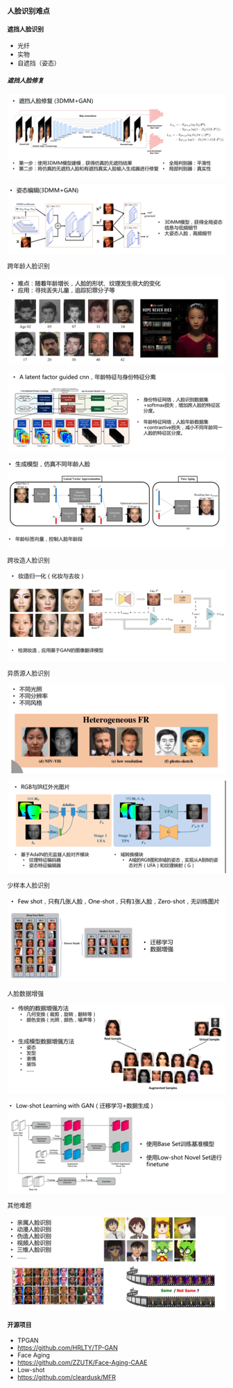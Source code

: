 ### 人脸识别难点

#### 遮挡人脸识别

- 光纤
- 实物
- 自遮挡（姿态）

##### 遮挡人脸修复

![image-20220307104001305](../../images/人脸识别难点.assets/image-20220307104001305.png)

![image-20220307104423799](../../images/人脸识别难点.assets/image-20220307104423799.png)



跨年龄人脸识别

![image-20220307104704911](../../images/人脸识别难点.assets/image-20220307104704911.png)

![image-20220307104828937](../../images/人脸识别难点.assets/image-20220307104828937.png)

![image-20220307104951758](../../images/人脸识别难点.assets/image-20220307104951758.png)



跨妆造人脸识别

![image-20220307105038372](../../images/人脸识别难点.assets/image-20220307105038372.png)



异质源人脸识别



![image-20220307105147356](../../images/人脸识别难点.assets/image-20220307105147356.png)



![image-20220307105254789](../../images/人脸识别难点.assets/image-20220307105254789.png)

少样本人脸识别

![image-20220307105335343](../../images/人脸识别难点.assets/image-20220307105335343.png)

人脸数据增强

![image-20220307105436438](../../images/人脸识别难点.assets/image-20220307105436438.png)

![image-20220307105455713](../../images/人脸识别难点.assets/image-20220307105455713.png)

其他难题

![image-20220307105554414](../../images/人脸识别难点.assets/image-20220307105554414.png)



#### 开源项目

- TPGAN
- https://github.com/HRLTY/TP-GAN
- Face Aging
- https://github.com/ZZUTK/Face-Aging-CAAE
- Low-shot
- https://github.com/cleardusk/MFR 

